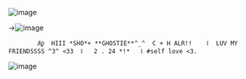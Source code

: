 ![image](https://github.com/user-attachments/assets/d5aeb425-bcbe-4cca-a066-de919120dc90)

        

->![image](https://github.com/user-attachments/assets/aac4243f-64f6-48d9-ad71-820b0e5bf07f)

            𝜗𝜚  HIII *SHO*+ **GHOSTIE**^_^  C + H ALR!!    ꒰  LUV MY FRIENDSSSS ^3^ <33  ꒰   2 . 24 *!*   ꒰ #self love <3.    

![image](https://github.com/user-attachments/assets/646bb1a8-26fe-430a-afea-39dd5cff44dc)

